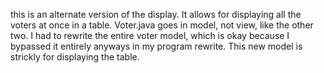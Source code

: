 this is an alternate version of the display. It allows for displaying all the voters at once in a table.
Voter.java goes in model, not view, like the other two. I had to rewrite the entire voter model,
which is okay because I bypassed it entirely anyways in my program rewrite. This new model is strickly for displaying the table.
